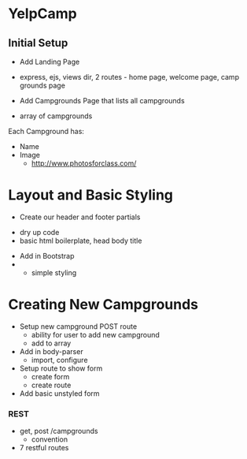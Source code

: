 # YelpCamp

## Initial Setup
* Add Landing Page
- express, ejs, views dir, 2 routes - home page, welcome page, camp grounds page

* Add Campgrounds Page that lists all campgrounds
- array of campgrounds

Each Campground has:
   * Name
   * Image
     - http://www.photosforclass.com/

# Layout and Basic Styling
* Create our header and footer partials
- dry up code
- basic html boilerplate, head body title

* Add in Bootstrap
* - simple styling

# Creating New Campgrounds
* Setup new campground POST route
  - ability for user to add new campground
  - add to array
* Add in body-parser
  - import, configure
* Setup route to show form
  - create form
  - create route
* Add basic unstyled form

### REST
* get, post /campgrounds
  - convention
* 7 restful routes
